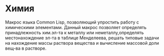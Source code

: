 # Химия

Макрос языка Common Lisp, позволяющий упростить работу с химическими элементами. 
Данный макрос позволяет определять принадлежность хим.эл-та к металлу или неметаллу,определять местонахождение эл-та в таблице Менделеева,
решать типовые задачи на нахождение массы раствора вещества и вычисление массовой доли вещ-ва в растворе.

